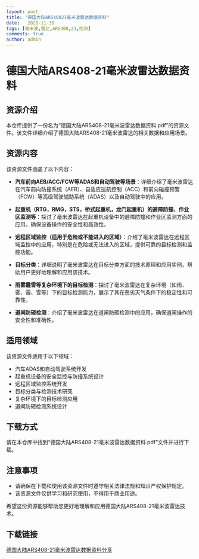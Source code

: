 ```yaml
---
layout: post
title: "德国大陆ARS40821毫米波雷达数据资料"
date:   2020-11-30
tags: [毫米波,雷达,ARS408,21,检测]
comments: true
author: admin
---
```

# 德国大陆ARS408-21毫米波雷达数据资料

## 资源介绍

本仓库提供了一份名为“德国大陆ARS408-21毫米波雷达数据资料.pdf”的资源文件。该文件详细介绍了德国大陆ARS408-21毫米波雷达的相关数据和应用场景。

## 资源内容

该资源文件涵盖了以下内容：

- **汽车前向AEB/ACC/FCW等ADAS和自动驾驶等场景**：详细介绍了毫米波雷达在汽车前向防撞系统（AEB）、自适应巡航控制（ACC）和前向碰撞预警（FCW）等高级驾驶辅助系统（ADAS）以及自动驾驶中的应用。
  
- **起重机（RTG，RMG，STS，桥式起重机，龙门起重机）的避障防撞、作业区监测等**：探讨了毫米波雷达在起重机设备中的避障防撞和作业区监测方面的应用，确保设备操作的安全性和高效性。

- **远程区域监控（适用于危险或不能进入的区域）**：介绍了毫米波雷达在远程区域监控中的应用，特别是在危险或无法进入的区域，提供可靠的目标检测和监控功能。

- **目标分类**：详细说明了毫米波雷达在目标分类方面的技术原理和应用实例，帮助用户更好地理解和应用该技术。

- **雨雾霾雪等复杂环境下的目标检测**：探讨了毫米波雷达在复杂环境（如雨、雾、霾、雪等）下的目标检测能力，展示了其在恶劣天气条件下的稳定性和可靠性。

- **道闸防砸检测**：介绍了毫米波雷达在道闸防砸检测中的应用，确保道闸操作的安全性和准确性。

## 适用领域

该资源文件适用于以下领域：

- 汽车ADAS和自动驾驶系统开发
- 起重机设备的安全监控与防撞系统设计
- 远程区域监控系统开发
- 目标分类与检测技术研究
- 复杂环境下的目标检测应用
- 道闸防砸检测系统设计

## 下载方式

请在本仓库中找到“德国大陆ARS408-21毫米波雷达数据资料.pdf”文件并进行下载。

## 注意事项

- 请确保在下载和使用该资源文件时遵守相关法律法规和知识产权保护规定。
- 该资源文件仅供学习和研究使用，不得用于商业用途。

希望这份资源能够帮助您更好地理解和应用德国大陆ARS408-21毫米波雷达技术。

## 下载链接

[德国大陆ARS408-21毫米波雷达数据资料分享](https://pan.quark.cn/s/85cea5d54bd8)